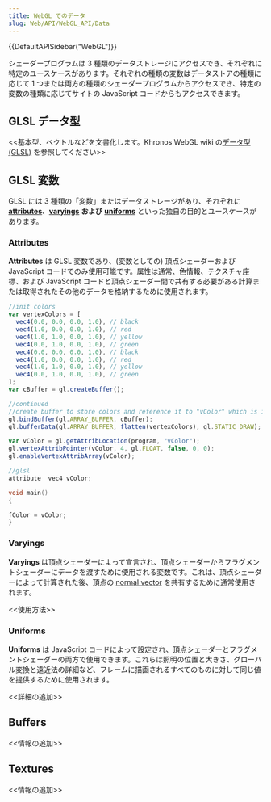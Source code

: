 ```yaml
---
title: WebGL でのデータ
slug: Web/API/WebGL_API/Data
---
```


{{DefaultAPISidebar("WebGL")}}

シェーダープログラムは 3 種類のデータストレージにアクセスでき、それぞれに特定のユースケースがあります。それぞれの種類の変数はデータストアの種類に応じて 1 つまたは両方の種類のシェーダープログラムからアクセスでき、特定の変数の種類に応じてサイトの JavaScript コードからもアクセスできます。

## GLSL データ型

<<基本型、ベクトルなどを文書化します。Khronos WebGL wiki の[データ型 (GLSL)](<https://www.khronos.org/opengl/wiki/Data_Type_(GLSL)>) を参照してください>>

## GLSL 変数

GLSL には 3 種類の「変数」またはデータストレージがあり、それぞれに **[attributes](#attributes)**、**[varyings](#varyings)** **および** **[uniforms](#uniforms)** といった独自の目的とユースケースがあります。

### Attributes

**Attributes** は GLSL 変数であり、(変数としての) 頂点シェーダーおよび JavaScript コードでのみ使用可能です。属性は通常、色情報、テクスチャ座標、および JavaScript コードと頂点シェーダー間で共有する必要がある計算または取得されたその他のデータを格納するために使用されます。

```js
//init colors
var vertexColors = [
  vec4(0.0, 0.0, 0.0, 1.0), // black
  vec4(1.0, 0.0, 0.0, 1.0), // red
  vec4(1.0, 1.0, 0.0, 1.0), // yellow
  vec4(0.0, 1.0, 0.0, 1.0), // green
  vec4(0.0, 0.0, 0.0, 1.0), // black
  vec4(1.0, 0.0, 0.0, 1.0), // red
  vec4(1.0, 1.0, 0.0, 1.0), // yellow
  vec4(0.0, 1.0, 0.0, 1.0), // green
];
var cBuffer = gl.createBuffer();
```

```js
//continued
//create buffer to store colors and reference it to "vColor" which is in GLSL
gl.bindBuffer(gl.ARRAY_BUFFER, cBuffer);
gl.bufferData(gl.ARRAY_BUFFER, flatten(vertexColors), gl.STATIC_DRAW);

var vColor = gl.getAttribLocation(program, "vColor");
gl.vertexAttribPointer(vColor, 4, gl.FLOAT, false, 0, 0);
gl.enableVertexAttribArray(vColor);
```

```cpp
//glsl
attribute  vec4 vColor;

void main()
{

fColor = vColor;
}
```

### Varyings

**Varyings** は頂点シェーダーによって宣言され、頂点シェーダーからフラグメントシェーダーにデータを渡すために使用される変数です。これは、頂点シェーダーによって計算された後、頂点の [normal vector](<https://en.wikipedia.org/wiki/Normal_(geometry)>) を共有するために通常使用されます。

<<使用方法>>

### Uniforms

**Uniforms** は JavaScript コードによって設定され、頂点シェーダーとフラグメントシェーダーの両方で使用できます。これらは照明の位置と大きさ、グローバル変換と遠近法の詳細など、フレームに描画されるすべてのものに対して同じ値を提供するために使用されます。

<<詳細の追加>>

## Buffers

<<情報の追加>>

## Textures

<<情報の追加>>
